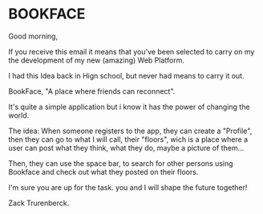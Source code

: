 # BOOKFACE

Good morning,

If you receive this  email it means that you've been selected to carry on my the development of my new (amazing)
Web Platform.

I had this Idea back in Hign school, but never had means to  carry it out.

BookFace, "A place where friends can reconnect".

It's quite a simple application but i know it has the power of changing the world.

The idea: When someone registers to the app, they can create a "Profile", then they can go to what I will call, their "floors", wich is a place where a user can post what they think, what they do, maybe a picture of them...

Then, they can use the space bar, to search for other persons using Bookface and check out what they posted on their floors.

I'm sure you are up for the task. you and I will shape the future together!

Zack Trurenberck.
